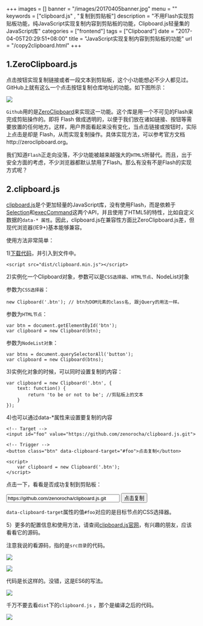 +++
images = []
banner = "/images/20170405banner.jpg"
menu = ""
keywords = ["clipboard.js" , "复制到剪贴板"]
description = "不用Flash实现剪贴板功能，纯JavaScript实现复制内容到剪贴板的功能，Clipboard.js轻量集的JavaScript库"
categories = ["frontend"]
tags = ["Clipboard"]
date = "2017-04-05T20:29:51+08:00"
title = "JavaScript实现复制内容到剪贴板的功能"
url = "/copy2clipboard.html"
+++


## 1.ZeroClipboard.js

点击按钮实现复制链接或者一段文本到剪贴板，这个小功能想必不少人都见过。GitHub上就有这么一个点击按钮复制仓库地址的功能。如下图所示：

![](/images/2017040501.jpg)

`Github`用的是[ZeroClipboard](http://zeroclipboard.org/)来实现这一功能。这个库是用一个不可见的Flash来完成剪贴操作的。即将 Flash 做成透明的，以便于我们放在诸如链接、按钮等需要放置的任何地方。这样，用户界面看起来没有变化，当点击链接或按钮时，实际上点击是却是 Flash，从而实现复制操作。具体实现方法，可以参考官方文档http://zeroclipboard.org。

我们知道`Flash`正走向没落，不少功能被越来越强大的`HTML5`所替代。而且，出于安全方面的考虑，不少浏览器都默认禁用了Flash。那么有没有不是Flash的实现方式呢？


## 2.clipboard.js

[clipboard.js](https://clipboardjs.com/)是个更加轻量的JavaScript库，没有使用Flash，而是依赖于[Selection](https://developer.mozilla.org/en-US/docs/Web/API/Selection)和[execCommand](https://developer.mozilla.org/en-US/docs/Web/API/Document/execCommand)这两个API，并且使用了HTML5的特性，比如自定义数据的`data-* 属性`。因此，clipboard.js在兼容性方面比ZeroClipboard.js差，但现代浏览器(IE9+)基本能够兼容。

使用方法非常简单：

1)[下载代码](https://github.com/zenorocha/clipboard.js/archive/master.zip)，并引入到文件中。

	<script src="dist/clipboard.min.js"></script>

2)实例化一个Clipboard对象，参数可以是`CSS选择器`、`HTML节点`、NodeList对象

参数为`CSS选择器`：

	new Clipboard('.btn'); // btn为DOM元素的class名, 跟jQuery的用法一样。

参数为`HTML节点`：

	var btn = document.getElementById('btn');
    var clipboard = new Clipboard(btn);

参数为`NodeList对象`：

	var btns = document.querySelectorAll('button');
    var clipboard = new Clipboard(btns);

3)实例化对象的时候，可以同时设置复制的内容：

	var clipboard = new Clipboard('.btn', {
        text: function() {
            return 'to be or not to be'; //剪贴板上的文本
        }
    });

4)也可以通过data-*属性来设置要复制的内容

	<!-- Target -->
	<input id="foo" value="https://github.com/zenorocha/clipboard.js.git">

	<!-- Trigger -->
	<button class="btn" data-clipboard-target="#foo">点击复制</button>

	<script>
	    var clipboard = new Clipboard('.btn');
	</script>

点击一下，看看是否成功复制到剪贴板：

<input id="foo" value="https://github.com/zenorocha/clipboard.js.git" style="width:300px;">
<button class="btn" data-clipboard-target="#foo">点击复制</button>
<script src="https://cdnjs.cloudflare.com/ajax/libs/clipboard.js/1.6.0/clipboard.min.js"></script>

<script type="text/javascript" >
    var clipboard = new Clipboard('.btn');
</script>

`data-clipboard-target`属性的值`#foo`对应的是目标节点的CSS选择器。

5）更多的配置信息和使用方法，请查阅[clipboard.js官网](https://clipboardjs.com/)，有兴趣的朋友，应该看看它的源码。


注意我说的看源码，指的是`src目录`的代码。

![](/images/2017040502.jpg)

![](/images/2017040505.jpg)

代码是长这样的。没错，这是ES6的写法。

![](/images/2017040504.jpg)

千万不要去看`dist`下的`clipboard.js` ，那个是编译之后的代码。

![](/images/2017040503.jpg)

